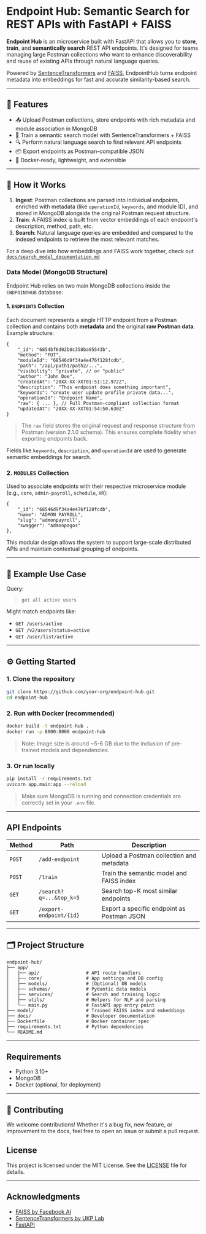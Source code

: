 # Endpoint Hub: Semantic Search for REST APIs with FastAPI + FAISS

**Endpoint Hub** is an microservice built with FastAPI that allows you to **store**, **train**, and **semantically search** REST API endpoints. It's designed for teams managing large Postman collections who want to enhance discoverability and reuse of existing APIs through natural language queries.

Powered by [SentenceTransformers](https://www.sbert.net/) and [FAISS](https://github.com/facebookresearch/faiss), EndpointHub turns endpoint metadata into embeddings for fast and accurate similarity-based search.

---

## 🚀 Features

- 📤 Upload Postman collections, store endpoints with rich metadata and module association in MongoDB
- 🧠 Train a semantic search model with SentenceTransformers + FAISS
- 🔍 Perform natural language search to find relevant API endpoints
- 📦 Export endpoints as Postman-compatible JSON
- 🐳 Docker-ready, lightweight, and extensible

---

## 🧠 How it Works

1. **Ingest**: Postman collections are parsed into individual endpoints, enriched with metadata (like `operationId`, `keywords`, and module ID), and stored in MongoDB alongside the original Postman request structure.
2. **Train**: A FAISS index is built from vector embeddings of each endpoint's description, method, path, etc.
3. **Search**: Natural language queries are embedded and compared to the indexed endpoints to retrieve the most relevant matches.

For a deep dive into how embeddings and FAISS work together, check out [`docs/search_model_documentation.md`](docs/search_model_documentation.md)

### Data Model (MongoDB Structure)

Endpoint Hub relies on two main MongoDB collections inside the `ENDPOINTHUB` database:

#### 1. `ENDPOINTS` Collection

Each document represents a single HTTP endpoint from a Postman collection and contains both **metadata** and the original **raw Postman data**. Example structure:

```jsonc
{
    "_id": "6854bf6d02b0c358ba05543b",
    "method": "PUT",
    "moduleId": "68546d9f34a4e476f128fcdb",
    "path": "/api/path1/path2/...",
    "visibility": "private", // or "public"
    "author": "John Doe",
    "createdAt": "20XX-XX-XXT01:51:12.972Z",
    "description": "This endpoint does something important",
    "keywords": "create user update profile private data...",
    "operationId": "Endpoint Name",
    "raw": { ... }, // Full Postman-compliant collection format
    "updatedAt": "20XX-XX-XXT01:54:50.630Z"
}
```

> The `raw` field stores the original request and response structure from Postman (version 2.1.0 schema). This ensures complete fidelity when exporting endpoints back.

Fields like `keywords`, `description`, and `operationId` are used to generate semantic embeddings for search.

### 2. `MODULES` Collection

Used to associate endpoints with their respective microservice module (e.g., `core`, `admin-payroll`, `schedule`, `HR`):

```jsonc
{
    "_id": "68546d9f34a4e476f128fcdb",
    "name": "ADMON PAYROLL",
    "slug": "admonpayroll",
    "swagger": "admonpagos"
},
```

This modular design allows the system to support large-scale distributed APIs and maintain contextual grouping of endpoints.

---

## 🧪 Example Use Case

Query:
> `get all active users`

Might match endpoints like:

- `GET /users/active`
- `GET /v2/users?status=active`
- `GET /user/list/active`

---

## ⚙️ Getting Started

### 1. Clone the repository

```bash
git clone https://github.com/your-org/endpoint-hub.git
cd endpoint-hub
```

### 2. Run with Docker (recommended)

```bash
docker build -t endpoint-hub .
docker run -p 8000:8000 endpoint-hub
```

> Note: Image size is around ~5-6 GB due to the inclusion of pre-trained models and dependencies.

### 3. Or run locally

```bash
pip install -r requirements.txt
uvicorn app.main:app --reload
```

> Make sure MongoDB is running and connection credentials are correctly set in your `.env` file.

---

## API Endpoints

| Method | Path                    | Description                                |
| ------ | ----------------------- | ------------------------------------------ |
| `POST` | `/add-endpoint`         | Upload a Postman collection and metadata   |
| `POST` | `/train`                | Train the semantic model and FAISS index   |
| `GET`  | `/search?q=...&top_k=5` | Search top-K most similar endpoints        |
| `GET`  | `/export-endpoint/{id}` | Export a specific endpoint as Postman JSON |

---

## 🗂️ Project Structure

```plaintext
endpoint-hub/
├── app/
│   ├── api/                 # API route handlers
│   ├── core/                # App settings and DB config
│   ├── models/              # (Optional) DB models
│   ├── schemas/             # Pydantic data models
│   ├── services/            # Search and training logic
│   ├── utils/               # Helpers for NLP and parsing
│   └── main.py              # FastAPI app entry point
├── model/                   # Trained FAISS index and embeddings
├── docs/                    # Developer documentation
├── Dockerfile               # Docker container spec
├── requirements.txt         # Python dependencies
└── README.md
```

---

## Requirements

- Python 3.10+
- MongoDB
- Docker (optional, for deployment)

---

## 🤝 Contributing

We welcome contributions! Whether it's a bug fix, new feature, or improvement to the docs, feel free to open an issue or submit a pull request.

## License

This project is licensed under the MIT License. See the [LICENSE](LICENSE) file for details.

---

## Acknowledgments

- [FAISS by Facebook AI](https://github.com/facebookresearch/faiss)
- [SentenceTransformers by UKP Lab](https://www.sbert.net/)
- [FastAPI](https://fastapi.tiangolo.com/)
